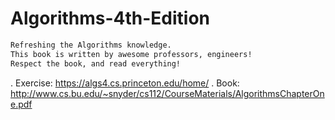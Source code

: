 # Algorithms-4th-Edition

```html
Refreshing the Algorithms knowledge.
This book is written by awesome professors, engineers!
Respect the book, and read everything! 
```


. Exercise: https://algs4.cs.princeton.edu/home/
. Book: http://www.cs.bu.edu/~snyder/cs112/CourseMaterials/AlgorithmsChapterOne.pdf

